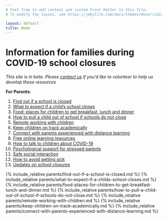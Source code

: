 ```yaml
---
# Feel free to add content and custom Front Matter to this file.
# To modify the layout, see https://jekyllrb.com/docs/themes/#overriding-theme-defaults

layout: default
title: Home
---
```


# Information for families during COVID-19 school closures

_This site is in beta. Please [contact us](contact.html) if you’d like to volunteer to help us develop these resources_

__For Parents__:

1. [Find out if a school is closed](#find-out-if-a-school-is-closed)
2. [What to expect if a child’s school closes](#what-to-expect-if-a-childs-school-closes) 
3. [Food: places for children to get breakfast, lunch and dinner](#food-places-for-children-to-get-breakfast-lunch-and-dinner) 
4. [How to pull a child out of school if schools do not close](#how-to-pull-a-child-out-of-school-if-schools-do-not-close) 
5. [Remote working with children](#remote-working-with-children) 
6. [Keep children on track academically](#keep-children-on-track-academically) 
7. [Connect with parents experienced with distance learning](#connect-with-parents-experienced-with-distance-learning) 
8. [Free online learning resources](#free-online-learning-resources) 
9. [How to talk to children about COVID-19](#how-to-talk-to-talk-to-children-about-covid-19)
10. [Psychological support for stressed parents](#psychological-support-for-stressed-parents)
11. [Safe social interaction](#safe-social-interaction) 
12. [How to avoid getting sick](#how-to-avoid-getting-sick)
13. [Updates on school closures](https://news.google.com/search?ceid=US%3Aen&gl=US&hl=en-US&q=covid-19%20school%20closures)

{% include_relative parents/find-out-if-a-school-is-closed.md %}
{% include_relative parents/what-to-expect-if-a-childs-school-closes.md %}
{% include_relative parents/food-places-for-children-to-get-breakfast-lunch-and-dinner.md %}
{% include_relative parents/how-to-pull-a-child-out-of-school-if-schools-do-not-close.md %}
{% include_relative parents/remote-working-with-children.md %}
{% include_relative parents/keep-children-on-track-academically.md %}
{% include_relative parents/connect-with-parents-experienced-with-distance-learning.md %}

